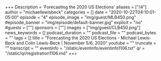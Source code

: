 +++
Description = 'Forecasting the 2020 US Elections'
aliases = ["/4"]
author = "michaellewisbeck"
categories = []
date = "2020-10-22T04:10:01-05:00"
episode = "4"
episode_image = "img/guest/MLB450.png"
#episode_banner = "img/episode/default-banner.jpg"
explicit = "no"
#guests = [""]
sponsors = [""]
images = ["img/guest/CLB450.png"]
news_keywords = []
podcast_duration = ""
podcast_file = ""
podcast_bytes = ""
tags = []
title = "Forecasting the 2020 US Elections - Michael Lewis-Beck and Colin Lewis-Beck  |  November 5/6, 2020"
youtube = ""
truncate = ""
transcript = ""
eventinfo = "/static/eventinfo/eventinfo1106.txt"
qr = "/static/qr/registration1106.md"
+++

